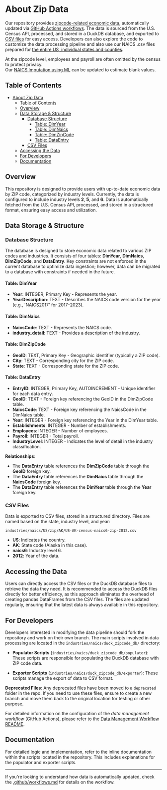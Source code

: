# About Zip Data

Our repository provides [zipcode-related economic data](https://github.com/ModelEarth/community-zipcodes/tree/main/industries/naics/US/zip), automatically updated via [GitHub Actions workflows](https://github.com/ModelEarth/community-zipcodes/blob/main/.github/workflows.md). The data is sourced from the U.S. Census API, processed, and stored in a DuckDB database, and exported to [CSV files](https://github.com/ModelEarth/community-zipcodes/tree/main/industries/naics/US/zip) for easy access. Developers can also explore the code to customize the data processing pipeline and also use our NAICS .csv files prepared for [the entire US, individual states and counties](/data-pipeline/industries/naics/).

At the zipcode level, employees and payroll are often omitted by the census to protect privacy.  
Our [NAICS Imputation using ML](/machine-learning) can be updated to estimate blank values.

## Table of Contents

- [About Zip Data](#about-zip-data)
  - [Table of Contents](#table-of-contents)
  - [Overview](#overview)
  - [Data Storage \& Structure](#data-storage--structure)
    - [Database Structure](#database-structure)
      - [Table: DimYear](#table-dimyear)
      - [Table: DimNaics](#table-dimnaics)
      - [Table: DimZipCode](#table-dimzipcode)
      - [Table: DataEntry](#table-dataentry)
    - [CSV Files](#csv-files)
  - [Accessing the Data](#accessing-the-data)
  - [For Developers](#for-developers)
  - [Documentation](#documentation)

## Overview

This repository is designed to provide users with up-to-date economic data by ZIP code, categorized by industry levels. Currently, the data is configured to include industry levels **2**, **5**, and **6**. Data is automatically fetched from the U.S. Census API, processed, and stored in a structured format, ensuring easy access and utilization.

## Data Storage & Structure

### Database Structure

The database is designed to store economic data related to various ZIP codes and industries. It consists of four tables: **DimYear**, **DimNaics**, **DimZipCode**, and **DataEntry**. Key constraints are not enforced in the current database to optimize data ingestion; however, data can be migrated to a database with constraints if needed in the future.

#### Table: DimYear
- **Year**: INTEGER, Primary Key - Represents the year.
- **YearDescription**: TEXT - Describes the NAICS code version for the year (e.g., 'NAICS2017' for 2017–2023).

#### Table: DimNaics
- **NaicsCode**: TEXT - Represents the NAICS code.
- **industry_detail**: TEXT - Provides a description of the industry.

#### Table: DimZipCode
- **GeoID**: TEXT, Primary Key - Geographic identifier (typically a ZIP code).
- **City**: TEXT - Corresponding city for the ZIP code.
- **State**: TEXT - Corresponding state for the ZIP code.

#### Table: DataEntry
- **EntryID**: INTEGER, Primary Key, AUTOINCREMENT - Unique identifier for each data entry.
- **GeoID**: TEXT - Foreign key referencing the GeoID in the DimZipCode table.
- **NaicsCode**: TEXT - Foreign key referencing the NaicsCode in the DimNaics table.
- **Year**: INTEGER - Foreign key referencing the Year in the DimYear table.
- **Establishments**: INTEGER - Number of establishments.
- **Employees**: INTEGER - Number of employees.
- **Payroll**: INTEGER - Total payroll.
- **IndustryLevel**: INTEGER - Indicates the level of detail in the industry classification.

**Relationships**:
- The **DataEntry** table references the **DimZipCode** table through the **GeoID** foreign key.
- The **DataEntry** table references the **DimNaics** table through the **NaicsCode** foreign key.
- The **DataEntry** table references the **DimYear** table through the **Year** foreign key.

### CSV Files

Data is exported to CSV files, stored in a structured directory. Files are named based on the state, industry level, and year:

```plaintext
industries/naics/US/zip/AK/US-AK-census-naics6-zip-2012.csv
```

- **US**: Indicates the country.
- **AK**: State code (Alaska in this case).
- **naics6**: Industry level 6.
- **2012**: Year of the data.

## Accessing the Data

Users can directly access the CSV files or the DuckDB database files to retrieve the data they need. It is recommended to access the DuckDB files directly for better efficiency, as this approach eliminates the overhead of creating pandas DataFrames from the CSV files. The files are updated regularly, ensuring that the latest data is always available in this repository.

## For Developers

Developers interested in modifying the data pipeline should fork the repository and work on their own branch. The main scripts involved in data processing are located in the `industries/naics/duck_zipcode_db/` directory:

- **Populator Scripts** (`industries/naics/duck_zipcode_db/populator`): These scripts are responsible for populating the DuckDB database with ZIP code data.

- **Exporter Scripts** (`industries/naics/duck_zipcode_db/exporter`): These scripts manage the export of data to CSV format.

**Deprecated Files**: Any deprecated files have been moved to a `deprecated` folder in the repo. If you need to use these files, ensure to create a new branch and move them back to the original location for testing or other purpose.

For detailed information on the configuration of the *data management workflow* (GitHub Actions), please refer to the [Data Management Workflow README](.github/README.md).

## Documentation

For detailed logic and implementation, refer to the inline documentation within the scripts located in the repository. This includes explanations for the populator and exporter scripts.

---

If you're looking to understand how data is automatically updated, check the [.github/workflows.md](https://github.com/ModelEarth/community-zipcodes/blob/main/.github/workflows.md) for details on the workflow.

